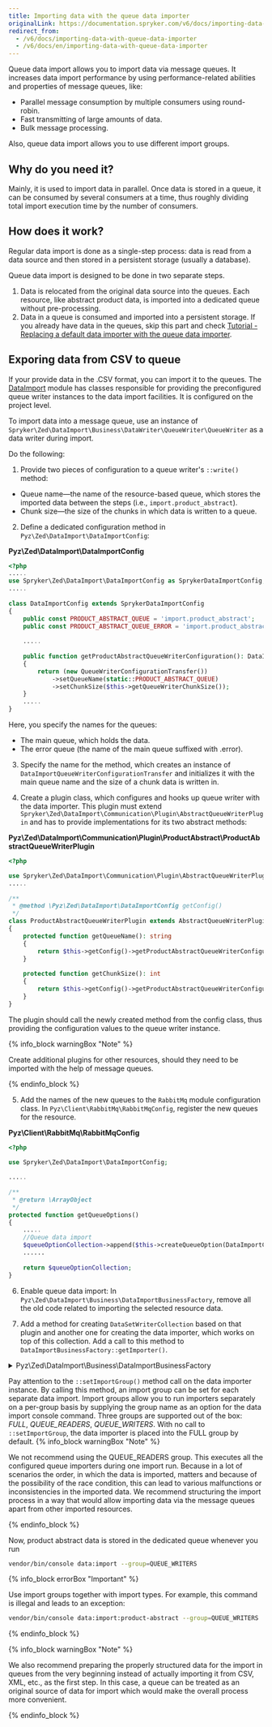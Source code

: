 ```yaml
---
title: Importing data with the queue data importer
originalLink: https://documentation.spryker.com/v6/docs/importing-data-with-queue-data-importer
redirect_from:
  - /v6/docs/importing-data-with-queue-data-importer
  - /v6/docs/en/importing-data-with-queue-data-importer
---
```


Queue data import allows you to import data via message queues. It increases data import performance by using performance-related abilities and properties of message queues, like:

* Parallel message consumption by multiple consumers using round-robin.
* Fast transmitting of large amounts of data.
* Bulk message processing.

Also, queue data import allows you to use different import groups.

## Why do you need it?
Mainly, it is used to import data in parallel. Once data is stored in a queue, it can be consumed by several consumers at a time, thus roughly dividing total import execution time by the number of consumers.

## How does it work?
Regular data import is done as a single-step process: data is read from a data source and then stored in a persistent storage (usually a database).

Queue data import is designed to be done in two separate steps.

1. Data is relocated from the original data source into the queues. Each resource, like abstract product data, is imported into a dedicated queue without pre-processing.
2. Data in a queue is consumed and imported into a persistent storage. If you already have data in the queues, skip this part and check [Tutorial - Replacing a default data importer with the queue data importer](https://documentation.spryker.com/docs/tutorial-replacing-a-default-data-importer-with-the-queue-data-importer). 

## Exporing data from CSV to queue 

If your provide data in the .CSV format, you can import it to the queues.
The [DataImport](https://github.com/spryker/data-import) module has classes responsible for providing the preconfigured queue writer instances to the data import facilities. It is configured on the project level.

To import data into a message queue, use an instance of `Spryker\Zed\DataImport\Business\DataWriter\QueueWriter\QueueWriter` as a data writer during import. 

Do the following:
1. Provide two pieces of configuration to a queue writer's `::write()` method:
* Queue name—the name of the resource-based queue, which stores the imported data between the steps (i.e., `import.product_abstract`).
* Chunk size—the size of the chunks in which data is written to a queue.
2. Define a dedicated configuration method in `Pyz\Zed\DataImport\DataImportConfig`:

**Pyz\Zed\DataImport\DataImportConfig**

```php
<?php
.....
use Spryker\Zed\DataImport\DataImportConfig as SprykerDataImportConfig;
.....
 
class DataImportConfig extends SprykerDataImportConfig
{
    public const PRODUCT_ABSTRACT_QUEUE = 'import.product_abstract';
    public const PRODUCT_ABSTRACT_QUEUE_ERROR = 'import.product_abstract.error';
 
    .....
 
    public function getProductAbstractQueueWriterConfiguration(): DataImporterQueueWriterConfigurationTransfer
    {
        return (new QueueWriterConfigurationTransfer())
            ->setQueueName(static::PRODUCT_ABSTRACT_QUEUE)
            ->setChunkSize($this->getQueueWriterChunkSize());
    }
    .....
}
```

Here, you specify the names for the queues:

* The main queue, which holds the data.
* The error queue (the name of the main queue suffixed with .error).

3. Specify the name for the method, which creates an instance of `DataImportQueueWriterConfigurationTransfer` and initializes it with the main queue name and the size of a chunk data is written in.

4. Create a plugin class, which configures and hooks up queue writer with the data importer. This plugin must extend `Spryker\Zed\DataImport\Communication\Plugin\AbstractQueueWriterPlugin` and has to provide implementations for its two abstract methods:

**Pyz\Zed\DataImport\Communication\Plugin\ProductAbstract\ProductAbstractQueueWriterPlugin**

```php
<?php

use Spryker\Zed\DataImport\Communication\Plugin\AbstractQueueWriterPlugin;
.....
 
/**
 * @method \Pyz\Zed\DataImport\DataImportConfig getConfig()
 */
class ProductAbstractQueueWriterPlugin extends AbstractQueueWriterPlugin
{
    protected function getQueueName(): string
    {
        return $this->getConfig()->getProductAbstractQueueWriterConfiguration()->getQueueName();
    }
 
    protected function getChunkSize(): int
    {
        return $this->getConfig()->getProductAbstractQueueWriterConfiguration()->getChunkSize();
    }
}
```

The plugin should call the newly created method from the config class, thus providing the configuration values to the queue writer instance.

{% info_block warningBox "Note" %}

Create additional plugins for other resources, should they need to be imported with the help of message queues.

{% endinfo_block %}

5. Add the names of the new queues to the `RabbitMq` module configuration class. In `Pyz\Client\RabbitMq\RabbitMqConfig`, register the new queues for the resource.

**Pyz\Client\RabbitMq\RabbitMqConfig**

```php
<?php

use Spryker\Zed\DataImport\DataImportConfig;
  
.....
  
/**
 * @return \ArrayObject
 */
protected function getQueueOptions()
{
    .....
    //Queue data import
    $queueOptionCollection->append($this->createQueueOption(DataImportConfig::PRODUCT_ABSTRACT_QUEUE, DataImportConfig::PRODUCT_ABSTRACT_QUEUE_ERROR));
    ......
  
    return $queueOptionCollection;
}
```

6. Enable queue data import: In `Pyz\Zed\DataImport\Business\DataImportBusinessFactory`, remove all the old code related to importing the selected resource data.

7. Add a method for creating `DataSetWriterCollection` based on that plugin and another one for creating the data importer, which works on top of this collection. Add a call to this method to `DataImportBusinessFactory::getImporter()`.

<details><summary>Pyz\Zed\DataImport\Business\DataImportBusinessFactory</summary>

```php
<?php

use Pyz\Zed\DataImport\DataImportConfig;
use Pyz\Zed\DataImport\Communication\Plugin\ProductAbstract\ProductAbstractQueueWriterPlugin;
  
class DataImportBusinessFactory extends SprykerDataImportBusinessFactory
{
    .....
    public function getImporter()
    {
        $dataImporterCollection = $this->createDataImporterCollection();
        .....
        $dataImporterCollection->addDataImporter($this->getProductAbstractQueueWriter());
        .....
        return $dataImporterCollection;
    }
  
    public function getProductAbstractQueueWriter()
    {
        $dataImporter = $this->getCsvDataImporterWriterAwareFromConfig($this->getConfig()->getProductAbstractDataImporterConfiguration());
        $dataImporter->setImportGroup(DataImportConfig::IMPORT_GROUP_QUEUE_WRITERS);
        $dataImporter->setDataSetWriter($this->createProductAbstractQueueDataImportWriters());
  
        return $dataImporter;
    }
  
    protected function createProductAbstractQueueDataImportWriters(): DataSetWriterInterface
    {
        return new DataSetWriterCollection($this->createProductAbstractQueueWriterPlugins());
    }
  
    protected function createProductAbstractQueueWriterPlugins(): array
    {
        return [
            new ProductAbstractQueueWriterPlugin(),
        ];
    }
    .....
}
```
</details>

Pay attention to the `::setImportGroup()` method call on the data importer instance. By calling this method, an import group can be set for each separate data import. Import groups allow you to run importers separately on a per-group basis by supplying the group name as an option for the data import console command. Three groups are supported out of the box: *FULL*, *QUEUE_READERS*, *QUEUE_WRITERS*. With no call to `::setImportGroup`, the data importer is placed into the FULL group by default.
{% info_block warningBox "Note" %}

We not recommend using the QUEUE_READERS group. This executes all the configured queue importers during one import run. Because in a lot of scenarios the order, in which the data is imported, matters and because of the possibility of the race condition, this can lead to various malfunctions or inconsistencies in the imported data. We recommend structuring the import process in a way that would allow importing data via the message queues apart from other imported resources.

{% endinfo_block %}

Now, product abstract data is stored in the dedicated queue whenever you run

```bash
vendor/bin/console data:import --group=QUEUE_WRITERS
```
{% info_block errorBox "Important" %}

Use import groups together with import types. For example, this command is illegal and leads to an exception:
```bash
vendor/bin/console data:import:product-abstract --group=QUEUE_WRITERS
```

{% endinfo_block %}

{% info_block warningBox "Note" %}

We also recommend preparing the properly structured data for the import in queues from the very beginning instead of actually importing it from CSV, XML, etc., as the first step. In this case, a queue can be treated as an original source of data for import which would make the overall process more convenient. 

{% endinfo_block %}

